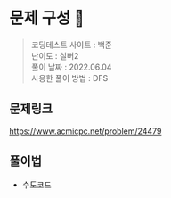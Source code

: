 # 문제 구성 📖
> 코딩테스트 사이트 : 백준  
> 난이도 : 실버2     
> 풀이 날짜 : 2022.06.04  
> 사용한 풀이 방법 : DFS  

## 문제링크 
https://www.acmicpc.net/problem/24479

## 풀이법
- 수도코드
```java

```